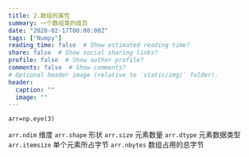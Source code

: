 ```yaml
---
title: 2.数组的属性
summary: 一个数组类的成员
date: "2020-02-17T00:00:00Z"
tags: ["Numpy"]
reading_time: false  # Show estimated reading time?
share: false  # Show social sharing links?
profile: false  # Show author profile?
comments: false  # Show comments?
# Optional header image (relative to `static/img/` folder).
header:
  caption: ""
  image: ""
---
```


`arr=np.eye(3)`

`arr.ndim` 维度
`arr.shape` 形状
`arr.size` 元素数量
`arr.dtype` 元素数据类型
`arr.itemsize` 单个元素所占字节
`arr.nbytes` 数组占用的总字节



